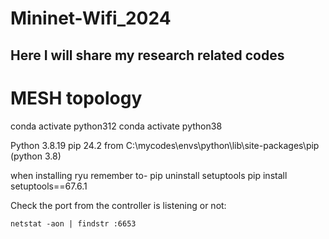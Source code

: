 # Mininet-Wifi_2024
## Here I will share my research related codes
# MESH topology

<!-- conda activate python -->
conda activate python312
conda activate python38

Python 3.8.19
pip 24.2 from C:\mycodes\envs\python\lib\site-packages\pip (python 3.8)

when installing ryu remember to-
pip uninstall setuptools
pip install setuptools==67.6.1

Check the port from the controller is listening or not:

`netstat -aon | findstr :6653 `